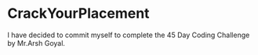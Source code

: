 # CrackYourPlacement

I have decided to commit myself to complete the 45 Day Coding Challenge by Mr.Arsh Goyal.
